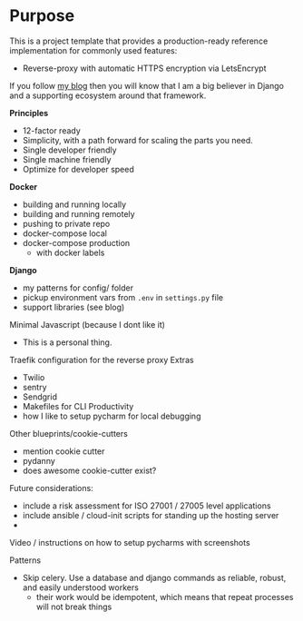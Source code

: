 # Purpose

This is a project template that provides a production-ready reference 
implementation for commonly used features: 

  * Reverse-proxy with automatic HTTPS encryption via LetsEncrypt 

If you follow [my blog](https://www.example.com) then you will know that
I am a big believer in Django and a supporting ecosystem around
that framework. 

**Principles**
  * 12-factor ready
  * Simplicity, with a path forward for scaling the parts you need.
  * Single developer friendly
  * Single machine friendly
  * Optimize for developer speed

**Docker**
  * building and running locally
  * building and running remotely
  * pushing to private repo
  * docker-compose local
  * docker-compose production
    * with docker labels
    
**Django**
  * my patterns for config/ folder
  * pickup environment vars from `.env` in `settings.py` file
  * support libraries (see blog)

Minimal Javascript (because I dont like it)
  * This is a personal thing. 

Traefik configuration for the reverse proxy
Extras
  * Twilio
  * sentry
  * Sendgrid
  * Makefiles for CLI Productivity
  * how I like to setup pycharm for local debugging  
  
Other blueprints/cookie-cutters
  * mention cookie cutter
  * pydanny
  * does awesome cookie-cutter exist?
  
Future considerations:
  * include a risk assessment for ISO 27001 / 27005 level applications
  * include ansible / cloud-init scripts for standing up the hosting server
  * 
  
Video / instructions on how to setup pycharms with screenshots

Patterns

  * Skip celery. Use a database and django commands as reliable, robust, and easily understood workers
    * their work would be idempotent, which means that repeat processes will not break things
